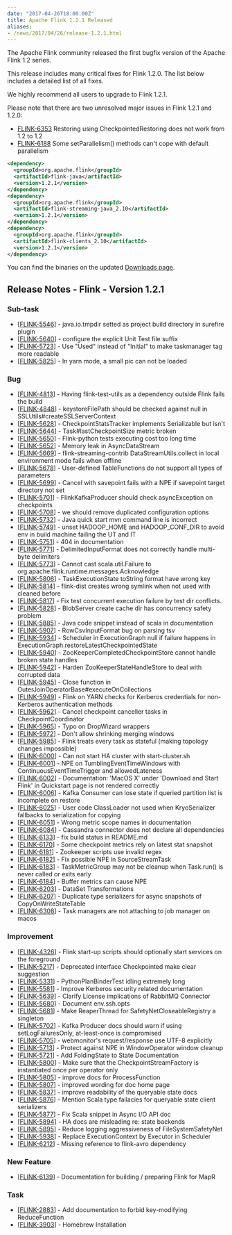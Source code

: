 ```yaml
---
date: "2017-04-26T18:00:00Z"
title: Apache Flink 1.2.1 Released
aliases:
- /news/2017/04/26/release-1.2.1.html
---
```


The Apache Flink community released the first bugfix version of the Apache Flink 1.2 series.

This release includes many critical fixes for Flink 1.2.0. The list below includes a detailed list of all fixes.

We highly recommend all users to upgrade to Flink 1.2.1.

Please note that there are two unresolved major issues in Flink 1.2.1 and 1.2.0:

- [FLINK-6353](https://issues.apache.org/jira/browse/FLINK-6353) Restoring using CheckpointedRestoring does not work from 1.2 to 1.2
- [FLINK-6188](https://issues.apache.org/jira/browse/FLINK-6188) Some setParallelism() methods can't cope with default parallelism



```xml
<dependency>
  <groupId>org.apache.flink</groupId>
  <artifactId>flink-java</artifactId>
  <version>1.2.1</version>
</dependency>
<dependency>
  <groupId>org.apache.flink</groupId>
  <artifactId>flink-streaming-java_2.10</artifactId>
  <version>1.2.1</version>
</dependency>
<dependency>
  <groupId>org.apache.flink</groupId>
  <artifactId>flink-clients_2.10</artifactId>
  <version>1.2.1</version>
</dependency>
```

You can find the binaries on the updated [Downloads page](http://flink.apache.org/downloads.html).


<h2>Release Notes - Flink - Version 1.2.1</h2>

    
<h3>        Sub-task
</h3>
<ul>
<li>[<a href='https://issues.apache.org/jira/browse/FLINK-5546'>FLINK-5546</a>] -         java.io.tmpdir setted as project build directory in surefire plugin
</li>
<li>[<a href='https://issues.apache.org/jira/browse/FLINK-5640'>FLINK-5640</a>] -         configure the explicit Unit Test file suffix
</li>
<li>[<a href='https://issues.apache.org/jira/browse/FLINK-5723'>FLINK-5723</a>] -         Use &quot;Used&quot; instead of &quot;Initial&quot; to make taskmanager tag more readable
</li>
<li>[<a href='https://issues.apache.org/jira/browse/FLINK-5825'>FLINK-5825</a>] -         In yarn mode, a small pic can not be loaded
</li>
</ul>
                            
<h3>        Bug
</h3>
<ul>
<li>[<a href='https://issues.apache.org/jira/browse/FLINK-4813'>FLINK-4813</a>] -         Having flink-test-utils as a dependency outside Flink fails the build
</li>
<li>[<a href='https://issues.apache.org/jira/browse/FLINK-4848'>FLINK-4848</a>] -         keystoreFilePath should be checked against null in SSLUtils#createSSLServerContext
</li>
<li>[<a href='https://issues.apache.org/jira/browse/FLINK-5628'>FLINK-5628</a>] -         CheckpointStatsTracker implements Serializable but isn&#39;t
</li>
<li>[<a href='https://issues.apache.org/jira/browse/FLINK-5644'>FLINK-5644</a>] -         Task#lastCheckpointSize metric broken
</li>
<li>[<a href='https://issues.apache.org/jira/browse/FLINK-5650'>FLINK-5650</a>] -         Flink-python tests executing cost too long time
</li>
<li>[<a href='https://issues.apache.org/jira/browse/FLINK-5652'>FLINK-5652</a>] -         Memory leak in AsyncDataStream
</li>
<li>[<a href='https://issues.apache.org/jira/browse/FLINK-5669'>FLINK-5669</a>] -         flink-streaming-contrib DataStreamUtils.collect in local environment mode fails when offline
</li>
<li>[<a href='https://issues.apache.org/jira/browse/FLINK-5678'>FLINK-5678</a>] -         User-defined TableFunctions do not support all types of parameters
</li>
<li>[<a href='https://issues.apache.org/jira/browse/FLINK-5699'>FLINK-5699</a>] -         Cancel with savepoint fails with a NPE if savepoint target directory not set
</li>
<li>[<a href='https://issues.apache.org/jira/browse/FLINK-5701'>FLINK-5701</a>] -         FlinkKafkaProducer should check asyncException on checkpoints
</li>
<li>[<a href='https://issues.apache.org/jira/browse/FLINK-5708'>FLINK-5708</a>] -         we should remove duplicated configuration options 
</li>
<li>[<a href='https://issues.apache.org/jira/browse/FLINK-5732'>FLINK-5732</a>] -         Java quick start mvn command line is incorrect
</li>
<li>[<a href='https://issues.apache.org/jira/browse/FLINK-5749'>FLINK-5749</a>] -             unset HADOOP_HOME and HADOOP_CONF_DIR to avoid env in build machine failing the UT and IT
</li>
<li>[<a href='https://issues.apache.org/jira/browse/FLINK-5751'>FLINK-5751</a>] -         404 in documentation
</li>
<li>[<a href='https://issues.apache.org/jira/browse/FLINK-5771'>FLINK-5771</a>] -         DelimitedInputFormat does not correctly handle multi-byte delimiters
</li>
<li>[<a href='https://issues.apache.org/jira/browse/FLINK-5773'>FLINK-5773</a>] -         Cannot cast scala.util.Failure to org.apache.flink.runtime.messages.Acknowledge
</li>
<li>[<a href='https://issues.apache.org/jira/browse/FLINK-5806'>FLINK-5806</a>] -         TaskExecutionState toString format have wrong key
</li>
<li>[<a href='https://issues.apache.org/jira/browse/FLINK-5814'>FLINK-5814</a>] -         flink-dist creates wrong symlink when not used with cleaned before
</li>
<li>[<a href='https://issues.apache.org/jira/browse/FLINK-5817'>FLINK-5817</a>] -         Fix test concurrent execution failure by test dir conflicts.
</li>
<li>[<a href='https://issues.apache.org/jira/browse/FLINK-5828'>FLINK-5828</a>] -         BlobServer create cache dir has concurrency safety problem
</li>
<li>[<a href='https://issues.apache.org/jira/browse/FLINK-5885'>FLINK-5885</a>] -         Java code snippet instead of scala in documentation
</li>
<li>[<a href='https://issues.apache.org/jira/browse/FLINK-5907'>FLINK-5907</a>] -         RowCsvInputFormat bug on parsing tsv
</li>
<li>[<a href='https://issues.apache.org/jira/browse/FLINK-5934'>FLINK-5934</a>] -         Scheduler in ExecutionGraph null if failure happens in ExecutionGraph.restoreLatestCheckpointedState
</li>
<li>[<a href='https://issues.apache.org/jira/browse/FLINK-5940'>FLINK-5940</a>] -         ZooKeeperCompletedCheckpointStore cannot handle broken state handles
</li>
<li>[<a href='https://issues.apache.org/jira/browse/FLINK-5942'>FLINK-5942</a>] -         Harden ZooKeeperStateHandleStore to deal with corrupted data
</li>
<li>[<a href='https://issues.apache.org/jira/browse/FLINK-5945'>FLINK-5945</a>] -         Close function in OuterJoinOperatorBase#executeOnCollections
</li>
<li>[<a href='https://issues.apache.org/jira/browse/FLINK-5949'>FLINK-5949</a>] -         Flink on YARN checks for Kerberos credentials for non-Kerberos authentication methods
</li>
<li>[<a href='https://issues.apache.org/jira/browse/FLINK-5962'>FLINK-5962</a>] -         Cancel checkpoint canceller tasks in CheckpointCoordinator
</li>
<li>[<a href='https://issues.apache.org/jira/browse/FLINK-5965'>FLINK-5965</a>] -         Typo on DropWizard wrappers
</li>
<li>[<a href='https://issues.apache.org/jira/browse/FLINK-5972'>FLINK-5972</a>] -         Don&#39;t allow shrinking merging windows
</li>
<li>[<a href='https://issues.apache.org/jira/browse/FLINK-5985'>FLINK-5985</a>] -         Flink treats every task as stateful (making topology changes impossible)
</li>
<li>[<a href='https://issues.apache.org/jira/browse/FLINK-6000'>FLINK-6000</a>] -         Can not start HA cluster with start-cluster.sh
</li>
<li>[<a href='https://issues.apache.org/jira/browse/FLINK-6001'>FLINK-6001</a>] -         NPE on TumblingEventTimeWindows with ContinuousEventTimeTrigger and allowedLateness
</li>
<li>[<a href='https://issues.apache.org/jira/browse/FLINK-6002'>FLINK-6002</a>] -         Documentation: &#39;MacOS X&#39; under &#39;Download and Start Flink&#39; in Quickstart page is not rendered correctly
</li>
<li>[<a href='https://issues.apache.org/jira/browse/FLINK-6006'>FLINK-6006</a>] -         Kafka Consumer can lose state if queried partition list is incomplete on restore
</li>
<li>[<a href='https://issues.apache.org/jira/browse/FLINK-6025'>FLINK-6025</a>] -         User code ClassLoader not used when KryoSerializer fallbacks to serialization for copying
</li>
<li>[<a href='https://issues.apache.org/jira/browse/FLINK-6051'>FLINK-6051</a>] -         Wrong metric scope names in documentation
</li>
<li>[<a href='https://issues.apache.org/jira/browse/FLINK-6084'>FLINK-6084</a>] -         Cassandra connector does not declare all dependencies
</li>
<li>[<a href='https://issues.apache.org/jira/browse/FLINK-6133'>FLINK-6133</a>] -         fix build status in README.md
</li>
<li>[<a href='https://issues.apache.org/jira/browse/FLINK-6170'>FLINK-6170</a>] -         Some checkpoint metrics rely on latest stat snapshot
</li>
<li>[<a href='https://issues.apache.org/jira/browse/FLINK-6181'>FLINK-6181</a>] -         Zookeeper scripts use invalid regex
</li>
<li>[<a href='https://issues.apache.org/jira/browse/FLINK-6182'>FLINK-6182</a>] -         Fix possible NPE in SourceStreamTask
</li>
<li>[<a href='https://issues.apache.org/jira/browse/FLINK-6183'>FLINK-6183</a>] -         TaskMetricGroup may not be cleanup when Task.run() is never called or exits early
</li>
<li>[<a href='https://issues.apache.org/jira/browse/FLINK-6184'>FLINK-6184</a>] -         Buffer metrics can cause NPE
</li>
<li>[<a href='https://issues.apache.org/jira/browse/FLINK-6203'>FLINK-6203</a>] -         DataSet Transformations
</li>
<li>[<a href='https://issues.apache.org/jira/browse/FLINK-6207'>FLINK-6207</a>] -         Duplicate type serializers for async snapshots of CopyOnWriteStateTable
</li>
<li>[<a href='https://issues.apache.org/jira/browse/FLINK-6308'>FLINK-6308</a>] -         Task managers are not attaching to job manager on macos
</li>
</ul>
                    
<h3>        Improvement
</h3>
<ul>
<li>[<a href='https://issues.apache.org/jira/browse/FLINK-4326'>FLINK-4326</a>] -         Flink start-up scripts should optionally start services on the foreground
</li>
<li>[<a href='https://issues.apache.org/jira/browse/FLINK-5217'>FLINK-5217</a>] -         Deprecated interface Checkpointed make clear suggestion
</li>
<li>[<a href='https://issues.apache.org/jira/browse/FLINK-5331'>FLINK-5331</a>] -         PythonPlanBinderTest idling extremely long
</li>
<li>[<a href='https://issues.apache.org/jira/browse/FLINK-5581'>FLINK-5581</a>] -         Improve Kerberos security related documentation
</li>
<li>[<a href='https://issues.apache.org/jira/browse/FLINK-5639'>FLINK-5639</a>] -         Clarify License implications of RabbitMQ Connector
</li>
<li>[<a href='https://issues.apache.org/jira/browse/FLINK-5680'>FLINK-5680</a>] -         Document env.ssh.opts
</li>
<li>[<a href='https://issues.apache.org/jira/browse/FLINK-5681'>FLINK-5681</a>] -         Make ReaperThread for SafetyNetCloseableRegistry a singleton
</li>
<li>[<a href='https://issues.apache.org/jira/browse/FLINK-5702'>FLINK-5702</a>] -         Kafka Producer docs should warn if using setLogFailuresOnly, at-least-once is compromised
</li>
<li>[<a href='https://issues.apache.org/jira/browse/FLINK-5705'>FLINK-5705</a>] -         webmonitor&#39;s request/response use UTF-8 explicitly
</li>
<li>[<a href='https://issues.apache.org/jira/browse/FLINK-5713'>FLINK-5713</a>] -         Protect against NPE in WindowOperator window cleanup
</li>
<li>[<a href='https://issues.apache.org/jira/browse/FLINK-5721'>FLINK-5721</a>] -         Add FoldingState to State Documentation
</li>
<li>[<a href='https://issues.apache.org/jira/browse/FLINK-5800'>FLINK-5800</a>] -         Make sure that the CheckpointStreamFactory is instantiated once per operator only
</li>
<li>[<a href='https://issues.apache.org/jira/browse/FLINK-5805'>FLINK-5805</a>] -         improve docs for ProcessFunction
</li>
<li>[<a href='https://issues.apache.org/jira/browse/FLINK-5807'>FLINK-5807</a>] -         improved wording for doc home page
</li>
<li>[<a href='https://issues.apache.org/jira/browse/FLINK-5837'>FLINK-5837</a>] -         improve readability of the queryable state docs
</li>
<li>[<a href='https://issues.apache.org/jira/browse/FLINK-5876'>FLINK-5876</a>] -         Mention Scala type fallacies for queryable state client serializers
</li>
<li>[<a href='https://issues.apache.org/jira/browse/FLINK-5877'>FLINK-5877</a>] -         Fix Scala snippet in Async I/O API doc
</li>
<li>[<a href='https://issues.apache.org/jira/browse/FLINK-5894'>FLINK-5894</a>] -         HA docs are misleading re: state backends
</li>
<li>[<a href='https://issues.apache.org/jira/browse/FLINK-5895'>FLINK-5895</a>] -         Reduce logging aggressiveness of FileSystemSafetyNet
</li>
<li>[<a href='https://issues.apache.org/jira/browse/FLINK-5938'>FLINK-5938</a>] -         Replace ExecutionContext by Executor in Scheduler
</li>
<li>[<a href='https://issues.apache.org/jira/browse/FLINK-6212'>FLINK-6212</a>] -         Missing reference to flink-avro dependency
</li>
</ul>
                
<h3>        New Feature
</h3>
<ul>
<li>[<a href='https://issues.apache.org/jira/browse/FLINK-6139'>FLINK-6139</a>] -         Documentation for building / preparing Flink for MapR
</li>
</ul>
                                                        
<h3>        Task
</h3>
<ul>
<li>[<a href='https://issues.apache.org/jira/browse/FLINK-2883'>FLINK-2883</a>] -         Add documentation to forbid key-modifying ReduceFunction
</li>
<li>[<a href='https://issues.apache.org/jira/browse/FLINK-3903'>FLINK-3903</a>] -         Homebrew Installation
</li>
</ul>
                    